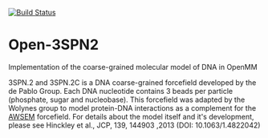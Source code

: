 [![Build Status](https://travis-ci.org/cabb99/open3spn2.svg?branch=master)](https://travis-ci.org/cabb99/open3spn2?branch=master)
# Open-3SPN2
Implementation of the coarse-grained molecular model of DNA in OpenMM

3SPN.2 and 3SPN.2C is a DNA coarse-grained forcefield developed by the de Pablo Group. Each DNA nucleotide contains 3 beads per particle (phosphate, sugar and nucleobase). This forcefield was adapted by the Wolynes group to model protein-DNA interactions as a complement for the [AWSEM](https://github.com/npschafer/openawsem) forcefield.
For details about the model itself and it's development, please see Hinckley et al., JCP, 139, 144903 ,2013 (DOI: 10.1063/1.4822042)
